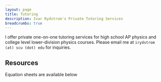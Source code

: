 ```yaml
---
layout: page
title: Tutoring 
description: Ivar Rydstrom's Private Tutoring Services
breadcrumbs: true
---
```

I offer private one-on-one tutoring services for high school AP physics and college level lower-division physics courses. Please email me at ```irydstrom (at) scu (dot) edu``` for inquiries.

## Resources

Equation sheets are available below